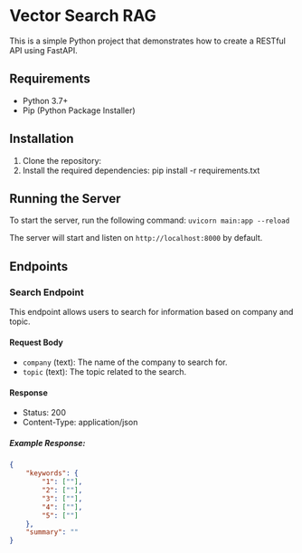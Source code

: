 # Vector Search RAG

This is a simple Python project that demonstrates how to create a RESTful API using FastAPI.

## Requirements

- Python 3.7+
- Pip (Python Package Installer)

## Installation

1. Clone the repository:
3. Install the required dependencies: pip install -r requirements.txt


## Running the Server

To start the server, run the following command:
`uvicorn main:app --reload`

The server will start and listen on `http://localhost:8000` by default.


## Endpoints

### Search Endpoint

This endpoint allows users to search for information based on company and topic.

#### Request Body

- `company` (text): The name of the company to search for.
- `topic` (text): The topic related to the search.

#### Response

- Status: 200
- Content-Type: application/json

##### Example Response:

```json
{
    "keywords": {
        "1": [""],
        "2": [""],
        "3": [""],
        "4": [""],
        "5": [""]
    },
    "summary": ""
}

